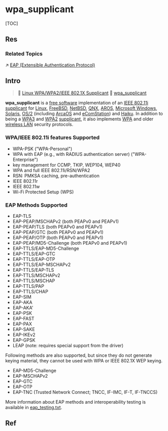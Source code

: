 # wpa_supplicant

[TOC]



## Res
### Related Topics
↗ [EAP (Extensible Authentication Protocol)](../../../📌%20Physical%20&%20Link%20Layer%20Security%20Protocols/EAP%20(Extensible%20Authentication%20Protocol)/EAP%20(Extensible%20Authentication%20Protocol).md)



## Intro
> 🔗 [Linux WPA/WPA2/IEEE 802.1X Supplicant](https://w1.fi/wpa_supplicant/)
> 🔗 [wpa_supplicant](https://en.wikipedia.org/wiki/Wpa_supplicant)

**wpa_supplicant** is a [free software](https://en.wikipedia.org/wiki/Free_software) implementation of an [IEEE 802.11i](https://en.wikipedia.org/wiki/IEEE_802.11i) [supplicant](https://en.wikipedia.org/wiki/Supplicant_(computer)) for [Linux](https://en.wikipedia.org/wiki/Linux), [FreeBSD](https://en.wikipedia.org/wiki/FreeBSD), [NetBSD](https://en.wikipedia.org/wiki/NetBSD), [QNX](https://en.wikipedia.org/wiki/QNX), [AROS](https://en.wikipedia.org/wiki/AROS), [Microsoft Windows](https://en.wikipedia.org/wiki/Microsoft_Windows), [Solaris](https://en.wikipedia.org/wiki/Solaris_(operating_system)), [OS/2](https://en.wikipedia.org/wiki/OS/2) (including [ArcaOS](https://en.wikipedia.org/wiki/ArcaOS) and [eComStation](https://en.wikipedia.org/wiki/EComStation)) and [Haiku](https://en.wikipedia.org/wiki/Haiku_(operating_system)). In addition to being a [WPA3](https://en.wikipedia.org/wiki/WPA3) and [WPA2](https://en.wikipedia.org/wiki/WPA2) [supplicant](https://en.wikipedia.org/wiki/Supplicant_(computer)), it also implements [WPA](https://en.wikipedia.org/wiki/Wi-Fi_Protected_Access) and older [wireless LAN](https://en.wikipedia.org/wiki/Wireless_LAN) security protocols.


###  WPA/IEEE 802.11i features Supported
- WPA-PSK ("WPA-Personal")
- WPA with EAP (e.g., with RADIUS authentication server) ("WPA-Enterprise")
- key management for CCMP, TKIP, WEP104, WEP40
- WPA and full IEEE 802.11i/RSN/WPA2
- RSN: PMKSA caching, pre-authentication
- IEEE 802.11r
- IEEE 802.11w
- Wi-Fi Protected Setup (WPS)


###  EAP Methods Supported
- EAP-TLS
- EAP-PEAP/MSCHAPv2 (both PEAPv0 and PEAPv1)
- EAP-PEAP/TLS (both PEAPv0 and PEAPv1)
- EAP-PEAP/GTC (both PEAPv0 and PEAPv1)
- EAP-PEAP/OTP (both PEAPv0 and PEAPv1)
- EAP-PEAP/MD5-Challenge (both PEAPv0 and PEAPv1)
- EAP-TTLS/EAP-MD5-Challenge
- EAP-TTLS/EAP-GTC
- EAP-TTLS/EAP-OTP
- EAP-TTLS/EAP-MSCHAPv2
- EAP-TTLS/EAP-TLS
- EAP-TTLS/MSCHAPv2
- EAP-TTLS/MSCHAP
- EAP-TTLS/PAP
- EAP-TTLS/CHAP
- EAP-SIM
- EAP-AKA
- EAP-AKA'
- EAP-PSK
- EAP-FAST
- EAP-PAX
- EAP-SAKE
- EAP-IKEv2
- EAP-GPSK
- LEAP (note: requires special support from the driver)

Following methods are also supported, but since they do not generate keying material, they cannot be used with WPA or IEEE 802.1X WEP keying.

- EAP-MD5-Challenge
- EAP-MSCHAPv2
- EAP-GTC
- EAP-OTP
- EAP-TNC (Trusted Network Connect; TNCC, IF-IMC, IF-T, IF-TNCCS)

More information about EAP methods and interoperability testing is available in [eap_testing.txt](https://w1.fi/cgit/hostap/plain/wpa_supplicant/eap_testing.txt).



## Ref

[wpa_supplicant介绍 - 张胜飞的文章 - 知乎]: https://zhuanlan.zhihu.com/p/24246712
[基于ubuntu的wpa_supplicant工具的安装与使用]: https://blog.csdn.net/u012503786/article/details/79541811
[wpa_supplicant -- archLinux Doc Support]: https://wiki.archlinux.org/title/wpa_supplicant
